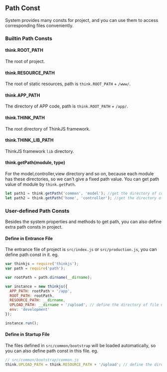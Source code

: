 ## Path Const

System provides many consts for project, and you can use them to access corresponding files conveniently.

### Builtin Path Consts

#### think.ROOT_PATH

The root of project.

#### think.RESOURCE_PATH

The root of static resources, path is `think.ROOT_PATH` + `/www/`.

#### think.APP_PATH

The directory of APP code, path is `think.ROOT_PATH` + `/app/`.

#### think.THINK_PATH

The root directory of ThinkJS framework.

#### think.THINK_LIB_PATH

ThinkJS framework `lib` directory.

#### think.getPath(module, type)

For the model,controller,view directory and so on, because each module has these directories, so we can't give a fixed path value. You can get path value of module by `think.getPath`.

```js
let path1 = think.getPath('common', 'model'); //get the directory of common module
let path2 = think.getPath('home', 'controller'); //get the directory of home module
```

### User-defined Path Consts

Besides the system properties and methods to get path, you can also define extra path consts in project.

#### Define in Entrance File

The entrance file of project is `src/index.js` or `src/production.js`, you can define path const in it. eg.

```js
var thinkjs = require('thinkjs');
var path = require('path');

var rootPath = path.dirname(__dirname);

var instance = new thinkjs({
  APP_PATH: rootPath + '/app',
  ROOT_PATH: rootPath,
  RESOURCE_PATH: __dirname,
  UPLOAD_PATH: __dirname + '/upload', // define the directory of file uploading 
  env: 'development'
});

instance.run();
```

#### Define in Startup File

The files defined in `src/common/bootstrap` will be loaded automatically, so you can also define path const in this file. eg.

```js
// src/common/bootstrap/common.js
think.UPLOAD_PATH = think.RESOURCE_PATH + '/upload'; // define the directory of file uploading 
```
